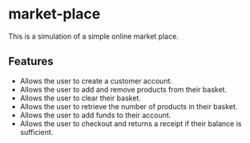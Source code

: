 # market-place
This is a simulation of a simple online market place.

## Features
- Allows the user to create a customer account.
- Allows the user to add and remove products from their basket.
- Allows the user to clear their basket.
- Allows the user to retrieve the number of products in their basket.
- Allows the user to add funds to their account.
- Allows the user to checkout and returns a receipt if their balance is sufficient.
